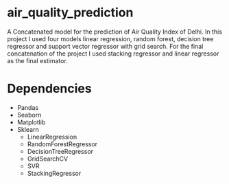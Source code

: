 # air_quality_prediction
A Concatenated model for the prediction of Air Quality Index of Delhi. 
In this project I used four models linear regression, random forest, decision tree regressor and support vector regressor with grid search. For the final concatenation of the project I used stacking regressor and linear regressor as the final estimator. 

# Dependencies
- Pandas
- Seaborn
- Matplotlib
- Sklearn
  - LinearRegression
  - RandomForestRegressor
  - DecisionTreeRegressor
  - GridSearchCV
  - SVR
  - StackingRegressor


